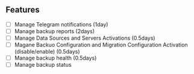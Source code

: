 ## Features

-   [ ] Manage Telegram notifications (1day)
-   [ ] Manage backup reports (2days)
-   [ ] Manage Data Sources and Servers Activations (0.5days)
-   [ ] Magane Backuo Configuration and Migration Configuration Activation (disable/enable) (0.5days)
-   [ ] Manage backup health (0.5days)
-   [ ] Manage backup status
